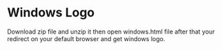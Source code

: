 # Windows Logo
Download zip file and unzip it then open windows.html file after that your redirect on your default browser and get windows logo.
